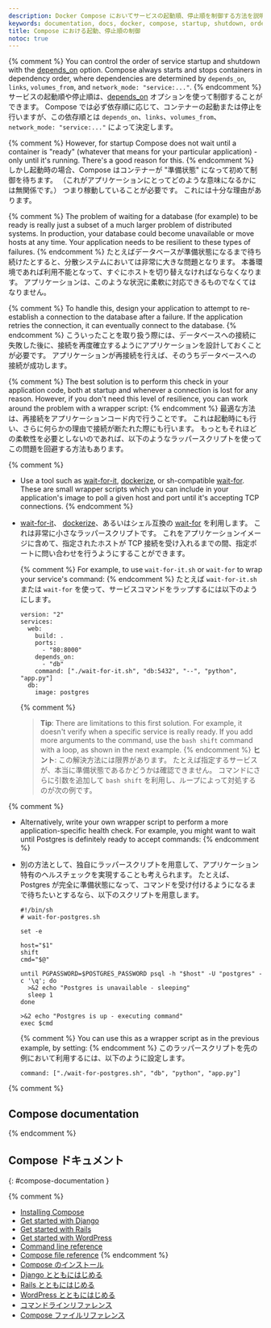 ```yaml
---
description: Docker Compose においてサービスの起動順、停止順を制御する方法を説明します。
keywords: documentation, docs, docker, compose, startup, shutdown, order
title: Compose における起動、停止順の制御
notoc: true
---
```


{% comment %}
You can control the order of service startup and shutdown with the
[depends_on](compose-file.md#depends-on) option. Compose always starts and stops
containers in dependency order, where dependencies are determined by
`depends_on`, `links`, `volumes_from`, and `network_mode: "service:..."`.
{% endcomment %}
サービスの起動順や停止順は、[depends_on](compose-file.md#depends-on) オプションを使って制御することができます。
Compose では必ず依存順に応じて、コンテナーの起動または停止を行いますが、この依存順とは `depends_on`、`links`、`volumes_from`、`network_mode: "service:..."` によって決定します。

{% comment %}
However, for startup Compose does not wait until a container is "ready" (whatever that means
for your particular application) - only until it's running. There's a good
reason for this.
{% endcomment %}
しかし起動時の場合、Compose はコンテナーが "準備状態" になって初めて制御を待ちます。
（これがアプリケーションにとってどのような意味になるかには無関係です。）
つまり稼動していることが必要です。
これには十分な理由があります。

{% comment %}
The problem of waiting for a database (for example) to be ready is really just
a subset of a much larger problem of distributed systems. In production, your
database could become unavailable or move hosts at any time. Your application
needs to be resilient to these types of failures.
{% endcomment %}
たとえばデータベースが準備状態になるまで待ち続けたとすると、分散システムにおいては非常に大きな問題となります。
本番環境であれば利用不能となって、すぐにホストを切り替えなければならなくなります。
アプリケーションは、このような状況に柔軟に対応できるものでなくてはなりません。

{% comment %}
To handle this, design your application to attempt to re-establish a connection to
the database after a failure. If the application retries the connection,
it can eventually connect to the database.
{% endcomment %}
こういったことを取り扱う際には、データベースへの接続に失敗した後に、接続を再度確立するようにアプリケーションを設計しておくことが必要です。
アプリケーションが再接続を行えば、そのうちデータベースへの接続が成功します。

{% comment %}
The best solution is to perform this check in your application code, both at
startup and whenever a connection is lost for any reason. However, if you don't
need this level of resilience, you can work around the problem with a wrapper
script:
{% endcomment %}
最適な方法は、再接続をアプリケーションコード内で行うことです。
これは起動時にも行い、さらに何らかの理由で接続が断たれた際にも行います。
もっともそれほどの柔軟性を必要としないのであれば、以下のようなラッパースクリプトを使ってこの問題を回避する方法もあります。

{% comment %}
-   Use a tool such as [wait-for-it](https://github.com/vishnubob/wait-for-it),
    [dockerize](https://github.com/jwilder/dockerize), or sh-compatible
    [wait-for](https://github.com/Eficode/wait-for). These are small
    wrapper scripts which you can include in your application's image to
    poll a given host and port until it's accepting TCP connections.
{% endcomment %}
-   [wait-for-it](https://github.com/vishnubob/wait-for-it)、
    [dockerize](https://github.com/jwilder/dockerize)、あるいはシェル互換の [wait-for](https://github.com/Eficode/wait-for) を利用します。
    これは非常に小さなラッパースクリプトです。
    これをアプリケーションイメージに含めて、指定されたホストが TCP 接続を受け入れるまでの間、指定ポートに問い合わせを行うようにすることができます。

    {% comment %}
    For example, to use `wait-for-it.sh` or `wait-for` to wrap your service's command:
    {% endcomment %}
    たとえば `wait-for-it.sh` または `wait-for` を使って、サービスコマンドをラップするには以下のようにします。

        version: "2"
        services:
          web:
            build: .
            ports:
              - "80:8000"
            depends_on:
              - "db"
            command: ["./wait-for-it.sh", "db:5432", "--", "python", "app.py"]
          db:
            image: postgres

    {% comment %}
    >**Tip**: There are limitations to this first solution. For example, it doesn't verify when a specific service is really ready. If you add more arguments to the command, use the `bash shift` command with a loop, as shown in the next example.
    {% endcomment %}
    >**ヒント**: この解決方法には限界があります。
    > たとえば指定するサービスが、本当に準備状態であるかどうかは確認できません。
    > コマンドにさらに引数を追加して `bash shift` を利用し、ループによって対処するのが次の例です。

{% comment %}
-   Alternatively, write your own wrapper script to perform a more application-specific health
    check. For example, you might want to wait until Postgres is definitely
    ready to accept commands:
{% endcomment %}
-   別の方法として、独自にラッパースクリプトを用意して、アプリケーション特有のヘルスチェックを実現することも考えられます。
    たとえば、Postgres が完全に準備状態になって、コマンドを受け付けるようになるまで待ちたいとするなら、以下のスクリプトを用意します。

        #!/bin/sh
        # wait-for-postgres.sh

        set -e

        host="$1"
        shift
        cmd="$@"

        until PGPASSWORD=$POSTGRES_PASSWORD psql -h "$host" -U "postgres" -c '\q'; do
          >&2 echo "Postgres is unavailable - sleeping"
          sleep 1
        done

        >&2 echo "Postgres is up - executing command"
        exec $cmd

    {% comment %}
    You can use this as a wrapper script as in the previous example, by setting:
    {% endcomment %}
    このラッパースクリプトを先の例において利用するには、以下のように設定します。

    ```none
    command: ["./wait-for-postgres.sh", "db", "python", "app.py"]
    ```


{% comment %}
## Compose documentation
{% endcomment %}
## Compose ドキュメント
{: #compose-documentation }

{% comment %}
- [Installing Compose](install.md)
- [Get started with Django](django.md)
- [Get started with Rails](rails.md)
- [Get started with WordPress](wordpress.md)
- [Command line reference](./reference/index.md)
- [Compose file reference](compose-file.md)
{% endcomment %}
- [Compose のインストール](install.md)
- [Django とともにはじめる](django.md)
- [Rails とともにはじめる](rails.md)
- [WordPress とともにはじめる](wordpress.md)
- [コマンドラインリファレンス](./reference/index.md)
- [Compose ファイルリファレンス](compose-file.md)
